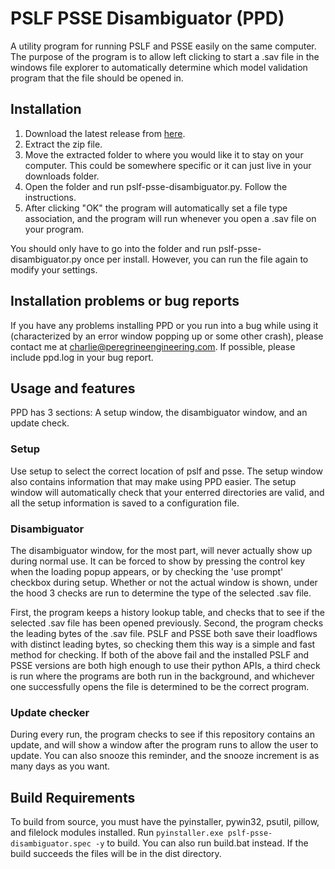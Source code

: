 # PSLF PSSE Disambiguator (PPD)
A utility program for running PSLF and PSSE easily on the same computer.
The purpose of the program is to allow left clicking to start a .sav file in
the windows file explorer to automatically determine which model validation
program that the file should be opened in.

## Installation
1. Download the latest release from [here]([url](https://github.com/charlie-peregrine/pslf-psse-disambiguator/releases)).
2. Extract the zip file.
3. Move the extracted folder to where you would like it to stay on your computer. This could be somewhere specific or it can just live in your downloads folder.
4. Open the folder and run pslf-psse-disambiguator.py. Follow the instructions.
5. After clicking "OK" the program will automatically set a file type association, and the program will run whenever you open a .sav file on your program.

You should only have to go into the folder and run pslf-psse-disambiguator.py once per install.
However, you can run the file again to modify your settings.

## Installation problems or bug reports
If you have any problems installing PPD or you run into a bug while using it (characterized by an error window
popping up or some other crash), please contact me at charlie@peregrineengineering.com. If possible,
please include ppd.log in your bug report.

## Usage and features
PPD has 3 sections: A setup window, the disambiguator window, and an update check. 

### Setup
Use setup to select the correct location of pslf and psse. The setup window also contains
information that may make using PPD easier. The setup window will automatically check that
your enterred directories are valid, and all the setup information is saved to a configuration file.

### Disambiguator
The disambiguator window, for the most part, will never actually show up during normal use. It can
be forced to show by pressing the control key when the loading popup appears, or by checking the 'use prompt'
checkbox during setup. Whether or not the actual window is shown, under the hood 3 checks are run to determine
the type of the selected .sav file.

First, the program keeps a history lookup table, and checks that to see if
the selected .sav file has been opened previously. Second, the program checks the leading bytes of the .sav file.
PSLF and PSSE both save their loadflows with distinct leading bytes, so checking them this way is a simple and fast
method for checking. If both of the above fail and the installed PSLF and PSSE versions are both high enough to use
their python APIs, a third check is run where the programs are both run in the background, and whichever one successfully
opens the file is determined to be the correct program.

### Update checker
During every run, the program checks to see if this repository contains an update, and will show a window after the
program runs to allow the user to update. You can also snooze this reminder, and the snooze increment is as many
days as you want.


## Build Requirements
To build from source, you must have the pyinstaller, pywin32, psutil, pillow, and filelock modules installed.
Run `pyinstaller.exe pslf-psse-disambiguator.spec -y` to build. You can also run build.bat instead.
If the build succeeds the files will be in the dist directory.
